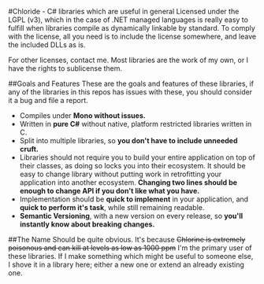 #Chloride - C# libraries which are useful in general
Licensed under the LGPL (v3), which in the case of .NET managed languages is really easy to fulfill
when libraries compile as dynamically linkable by standard. To comply with the license, all you
need is to include the license somewhere, and leave the included DLLs as is.

For other licenses, contact me. Most libraries are the work of my own, or I have the rights to
sublicense them.

##Goals and Features
These are the goals and features of these libraries, if any of the libraries in this repos
has issues with these, you should consider it a bug and file a report.

* Compiles under **Mono without issues.**
* Written in **pure C#** without native, platform restricted libraries written in C.
* Split into multiple libraries, so **you don't have to include unneeded cruft.**
* Libraries should not require you to build your entire application on top of their classes,
  as doing so locks you into their ecosystem. It should be easy to change library without
  putting work in retrofitting your application into another ecosystem. **Changing two lines
  should be enough to change API if you don't like what you have.**
* Implementation should be **quick to implement** in your application, and **quick to perform it's
  task**, while still remaining readable.
* **Semantic Versioning**, with a new version on every release, so **you'll instantly know about
  breaking changes.**

##The Name
Should be quite obvious. It's because <s>Chlorine is extremely poisonous and can kill at levels
as low as 1000 ppm</s> I'm the primary user of these libraries. If I make something which might
be useful to someone else, I shove it in a library here; either a new one or extend an already
existing one.